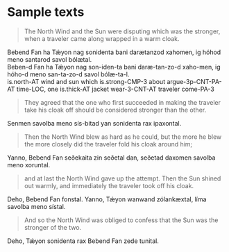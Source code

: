 # Sample texts

> The North Wind and the Sun were disputing which was the stronger, when a traveler came along wrapped in a warm cloak.

Bebend Fan ha Tǽyon nag sonidenta bani darætanzod xahomen, ig hóhod meno santarod savol bólætal.\
Beben-d Fan ha Tǽyon nag son-iden-ta bani daræ-tan-zo-d xaho-men, ig hóho-d meno san-ta-zo-d savol bólæ-ta-l.\
is.north-AT wind and sun which is.strong-CMP-3 about argue-3p-CNT-PA-AT time-LOC, one is.thick-AT jacket wear-3-CNT-AT traveler come-PA-3

> They agreed that the one who first succeeded in making the traveler take his cloak off should be considered stronger than the other.

Senmen savolba meno sís-bitad yan sonidenta rax ipaxontal.

> Then the North Wind blew as hard as he could, but the more he blew the more closely did the traveler fold his cloak around him;

Yanno, Bebend Fan seðekaita zin seðetal dan, seðetad daxomen savolba meno xoruntal.

> and at last the North Wind gave up the attempt. Then the Sun shined out warmly, and immediately the traveler took off his cloak.

Deho, Bebend Fan fonstal. Yanno, Tǽyon wanwand zólankæxtal, líma savolba meno sístal.

> And so the North Wind was obliged to confess that the Sun was the stronger of the two.

Deho, Tǽyon sonidenta rax Bebend Fan zede tunital.
